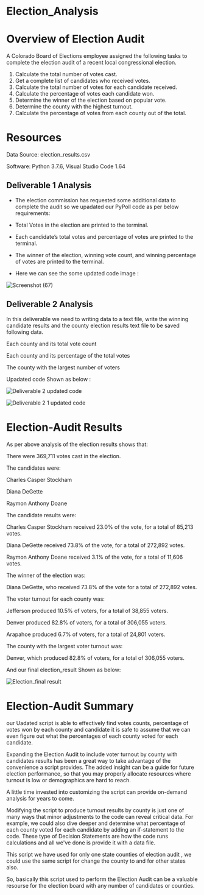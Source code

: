 # Election_Analysis

# Overview of Election Audit

A Colorado Board of Elections employee assigned the following tasks to complete the election audit of a recent local congressional election.

1. Calculate the total number of votes cast.
2. Get a complete list of candidates who received votes.
3. Calculate the total number of votes for each candidate received.
4. Calculate the percentage of votes each candidate won.
5. Determine the winner of the election based on popular vote.
6. Determine the county with the highest turnout.
7. Calculate the percentage of votes from each county out of the total.

# Resources

Data Source: election_results.csv

Software: Python 3.7.6, Visual Studio Code 1.64



## Deliverable 1 Analysis

- The election commission has requested some additional data to complete the audit so we upadated our PyPoll code as per below requirements:

- Total Votes in the election are printed to the terminal.

- Each candidate’s total votes and percentage of votes are printed to the terminal.

- The winner of the election, winning vote count, and winning percentage of votes are printed to the terminal.

- Here we can see the some updated code image :

![Screenshot (67)](https://user-images.githubusercontent.com/96400887/167004984-f28aaeee-955b-4d9f-952d-0372f9414289.png)


## Deliverable 2 Analysis

In this deliverable we need to writing data to a text file, write the winning candidate results and the county election results text file to be saved following data.

Each county and its total vote count 

Each county and its percentage of the total votes 

The county with the largest number of voters 

Upadated code Shown as below :

![Deliverable 2 updated code](https://user-images.githubusercontent.com/96400887/167008572-a78b4013-503c-48d2-a3ca-ffe3b302b66c.png)

![Deliverable 2  1 updated code](https://user-images.githubusercontent.com/96400887/167008767-59cf4ccd-6a1e-4889-99cc-8fa0cf55b01c.png)

# Election-Audit Results

As per above analysis of the election results shows that:

There were 369,711 votes cast in the election.

The candidates were:

Charles Casper Stockham

Diana DeGette

Raymon Anthony Doane

The candidate results were:

Charles Casper Stockham received 23.0% of the vote, for a total of 85,213 votes.

Diana DeGette received 73.8% of the vote, for a total of 272,892 votes.

Raymon Anthony Doane received 3.1% of the vote, for a total of 11,606 votes.

               
The winner of the election was:

Diana DeGette, who received 73.8% of the vote for a total of 272,892 votes.

The voter turnout for each county was:

Jefferson produced 10.5% of voters, for a total of 38,855 voters.

Denver produced 82.8% of voters, for a total of 306,055 voters.

Arapahoe produced 6.7% of voters, for a total of 24,801 voters.

The county with the largest voter turnout was:

Denver, which produced 82.8% of voters, for a total of 306,055 voters.

And our final election_result Shown as below:

![Election_final result](https://user-images.githubusercontent.com/96400887/167009789-7c8db5fd-d11a-4a93-89e4-734612816989.png)


# Election-Audit Summary

our Uadated script is able to effectively find votes counts, percentage of votes won by each county and candidate it is safe to assume that we can even figure out what the percentages of each county voted for each candidate.

Expanding the Election Audit to include voter turnout by county with candidates results has been a great way to take advantage of the convenience a script provides. The added insight can be a guide for future election performance, so that you may properly allocate resources where turnout is low or demographics are hard to reach.

A little time invested into customizing the script can provide on-demand analysis for years to come.

Modifying the script to produce turnout results by county is just one of many ways that minor adjustments to the code can reveal critical data. For example, we could also dive deeper and determine what percentage of each county voted for each candidate by adding an if-statement to the code. These type of Decision Statements are how the code runs calculations and all we've done is provide it with a data file.

This script we have used for only one state counties of election audit , we could use the same script for change the county to and for other states also.

So, basically this script used to perform the Election Audit can be a valuable resourse for the election board with any number of candidates or counties.
 








